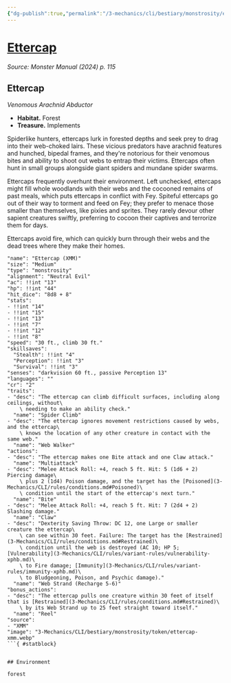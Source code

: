 ```yaml
---
{"dg-publish":true,"permalink":"/3-mechanics/cli/bestiary/monstrosity/ettercap-xmm/","tags":["ttrpg-cli/compendium/src/5e/xmm","ttrpg-cli/monster/cr/2","ttrpg-cli/monster/environment/forest","ttrpg-cli/monster/size/medium","ttrpg-cli/monster/type/monstrosity"],"noteIcon":""}
---
```


# [Ettercap](3-Mechanics\CLI\bestiary\monstrosity/ettercap-xmm.md)
*Source: Monster Manual (2024) p. 115*  

## Ettercap

*Venomous Arachnid Abductor*

- **Habitat.** Forest  
- **Treasure.** Implements  

Spiderlike hunters, ettercaps lurk in forested depths and seek prey to drag into their web-choked lairs. These vicious predators have arachnid features and hunched, bipedal frames, and they're notorious for their venomous bites and ability to shoot out webs to entrap their victims. Ettercaps often hunt in small groups alongside giant spiders and mundane spider swarms.

Ettercaps frequently overhunt their environment. Left unchecked, ettercaps might fill whole woodlands with their webs and the cocooned remains of past meals, which puts ettercaps in conflict with Fey. Spiteful ettercaps go out of their way to torment and feed on Fey; they prefer to menace those smaller than themselves, like pixies and sprites. They rarely devour other sapient creatures swiftly, preferring to cocoon their captives and terrorize them for days.

Ettercaps avoid fire, which can quickly burn through their webs and the dead trees where they make their homes.

```statblock
"name": "Ettercap (XMM)"
"size": "Medium"
"type": "monstrosity"
"alignment": "Neutral Evil"
"ac": !!int "13"
"hp": !!int "44"
"hit_dice": "8d8 + 8"
"stats":
- !!int "14"
- !!int "15"
- !!int "13"
- !!int "7"
- !!int "12"
- !!int "8"
"speed": "30 ft., climb 30 ft."
"skillsaves":
  "Stealth": !!int "4"
  "Perception": !!int "3"
  "Survival": !!int "3"
"senses": "darkvision 60 ft., passive Perception 13"
"languages": ""
"cr": "2"
"traits":
- "desc": "The ettercap can climb difficult surfaces, including along ceilings, without\
    \ needing to make an ability check."
  "name": "Spider Climb"
- "desc": "The ettercap ignores movement restrictions caused by webs, and the ettercap\
    \ knows the location of any other creature in contact with the same web."
  "name": "Web Walker"
"actions":
- "desc": "The ettercap makes one Bite attack and one Claw attack."
  "name": "Multiattack"
- "desc": "Melee Attack Roll: +4, reach 5 ft. Hit: 5 (1d6 + 2) Piercing damage\
    \ plus 2 (1d4) Poison damage, and the target has the [Poisoned](3-Mechanics/CLI/rules/conditions.md#Poisoned)\
    \ condition until the start of the ettercap's next turn."
  "name": "Bite"
- "desc": "Melee Attack Roll: +4, reach 5 ft. Hit: 7 (2d4 + 2) Slashing damage."
  "name": "Claw"
- "desc": "Dexterity Saving Throw: DC 12, one Large or smaller creature the ettercap\
    \ can see within 30 feet. Failure: The target has the [Restrained](3-Mechanics/CLI/rules/conditions.md#Restrained)\
    \ condition until the web is destroyed (AC 10; HP 5; [Vulnerability](3-Mechanics/CLI/rules/variant-rules/vulnerability-xphb.md)\
    \ to Fire damage; [Immunity](3-Mechanics/CLI/rules/variant-rules/immunity-xphb.md)\
    \ to Bludgeoning, Poison, and Psychic damage)."
  "name": "Web Strand (Recharge 5-6)"
"bonus_actions":
- "desc": "The ettercap pulls one creature within 30 feet of itself that is [Restrained](3-Mechanics/CLI/rules/conditions.md#Restrained)\
    \ by its Web Strand up to 25 feet straight toward itself."
  "name": "Reel"
"source":
- "XMM"
"image": "3-Mechanics/CLI/bestiary/monstrosity/token/ettercap-xmm.webp"
```{ #statblock}


## Environment

forest